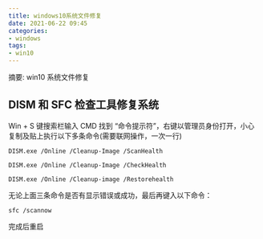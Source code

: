 ```yaml
---
title: windows10系统文件修复
date: 2021-06-22 09:45
categories:
- windows
tags:
- win10
---
```

	
	
摘要: win10 系统文件修复
<!-- more -->

## DISM 和 SFC 检查工具修复系统

Win + S 键搜索栏输入 CMD 找到 “命令提示符”，右键以管理员身份打开，小心复制及贴上执行以下多条命令(需要联网操作，一次一行)
```
DISM.exe /Online /Cleanup-Image /ScanHealth

DISM.exe /Online /Cleanup-Image /CheckHealth

DISM.exe /Online /Cleanup-image /Restorehealth
```

无论上面三条命令是否有显示错误或成功，最后再键入以下命令：
```
sfc /scannow
```

完成后重启